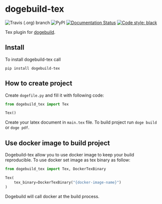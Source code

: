 # dogebuild-tex

![Travis (.org) branch](https://img.shields.io/travis/dogebuild/dogebuild-tex/master)
![PyPI](https://img.shields.io/pypi/v/dogebuild-tex)
[![Documentation Status](https://readthedocs.org/projects/dogebuild-tex/badge/?version=latest)](https://dogebuild-tex.readthedocs.io/en/latest/?badge=latest)
[![Code style: black](https://img.shields.io/badge/code%20style-black-000000.svg)](https://github.com/psf/black)

Tex plugin for [dogebuild](https://github.com/dogebuild/dogebuild).

## Install

To install dogebuild-tex call

```shell script
pip install dogebuild-tex
```

## How to create project

Create `dogefile.py` and fill it with following code:

```python
from dogebuild_tex import Tex

Tex()
```

Create your latex document in `main.tex` file.
To build project run `doge build` or `doge pdf`.

## Use docker image to build project

Dogebuild-tex allow you to use docker image to keep your build reproducible.
To use docker set image as tex binary as follow:

```python
from dogebuild_tex import Tex, DockerTexBinary

Tex(
    tex_binary=DockerTexBinary("{docker-image-name}")
)
```

Dogebuild will call docker at the build process.
